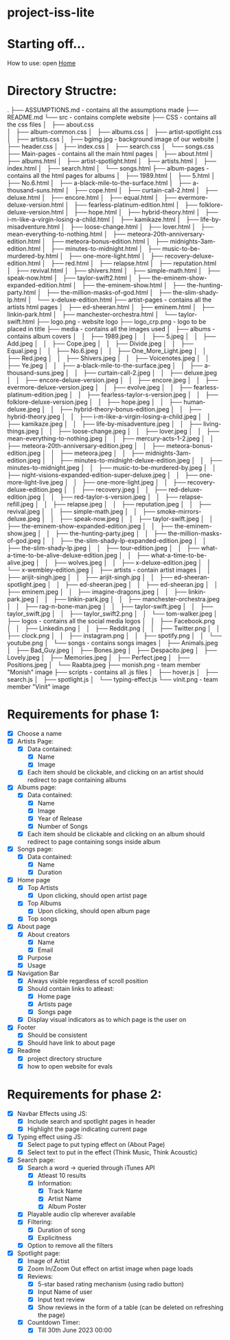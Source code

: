 # project-iss-lite 

# Starting off...
How to use: open [Home](./src/Main-pages/index.html)

# Directory Structre:
.
├── ASSUMPTIONS.md                     - contains all the assumptions made
├── README.md
└── src                                 - contains complete website
    ├── CSS                             - contains all the css files
    │   ├── about.css    
    │   ├── album-common.css
    │   ├── albums.css
    │   ├── artist-spotlight.css
    │   ├── artists.css
    │   ├── bgimg.jpg                   - background image of our website
    │   ├── header.css
    │   ├── index.css
    │   ├── search.css
    │   └── songs.css
    ├── Main-pages                      - contains all the main html pages
    │   ├── about.html
    │   ├── albums.html
    │   ├── artist-spotlight.html
    │   ├── artists.html
    │   ├── index.html
    │   ├── search.html
    │   └── songs.html
    ├── album-pages                     - contains all the html pages for albums
    │   ├── 1989.html
    │   ├── 5.html
    │   ├── No.6.html
    │   ├── a-black-mile-to-the-surface.html
    │   ├── a-thousand-suns.html
    │   ├── cope.html
    │   ├── curtain-call-2.html
    │   ├── deluxe.html
    │   ├── encore.html
    │   ├── equal.html
    │   ├── evermore-deluxe-version.html
    │   ├── fearless-platinum-edition.html
    │   ├── folklore-deluxe-version.html
    │   ├── hope.html
    │   ├── hybrid-theory.html
    │   ├── i-m-like-a-virgin-losing-a-child.html
    │   ├── kamikaze.html
    │   ├── life-by-misadventure.html
    │   ├── loose-change.html
    │   ├── lover.html
    │   ├── mean-everything-to-nothing.html
    │   ├── meteora-20th-anniversary-edition.html
    │   ├── meteora-bonus-edition.html
    │   ├── midnights-3am-edition.html
    │   ├── minutes-to-midnight.html
    │   ├── music-to-be-murdered-by.html
    │   ├── one-more-light.html
    │   ├── recovery-deluxe-edition.html
    │   ├── red.html
    │   ├── relapse.html
    │   ├── reputation.html
    │   ├── revival.html
    │   ├── shivers.html
    │   ├── simple-math.html
    │   ├── speak-now.html
    │   ├── taylor-swift2.html
    │   ├── the-eminem-show-expanded-edition.html
    │   ├── the-eminem-show.html
    │   ├── the-hunting-party.html
    │   ├── the-million-masks-of-god.html
    │   ├── the-slim-shady-lp.html
    │   └── x-deluxe-edition.html
    ├── artist-pages                            - contains all the artists html pages
    │   ├── ed-sheeran.html
    │   ├── eminem.html
    │   ├── linkin-park.html
    │   ├── manchester-orchestra.html
    │   └── taylor-swift.html
    ├── logo.png                                - website logo
    ├── logo_crp.png                            - logo to be placed in title
    ├── media                                   - contains all the images used
    │   ├── albums                              - contains album covers
    │   │   ├── 1989.jpeg
    │   │   ├── 5.jpeg
    │   │   ├── Add.jpeg
    │   │   ├── Cope.jpeg
    │   │   ├── Divide.jpeg
    │   │   ├── Equal.jpeg
    │   │   ├── No.6.jpeg
    │   │   ├── One_More_Light.jpeg
    │   │   ├── Red.jpeg
    │   │   ├── Shivers.jpeg
    │   │   ├── Voicenotes.jpeg
    │   │   ├── Ye.jpeg
    │   │   ├── a-black-mile-to-the-surface.jpeg
    │   │   ├── a-thousand-suns.jpeg
    │   │   ├── curtain-call-2.jpeg
    │   │   ├── deluxe.jpeg
    │   │   ├── encore-deluxe-version.jpeg
    │   │   ├── encore.jpeg
    │   │   ├── evermore-deluxe-version.jpeg
    │   │   ├── evolve.jpeg
    │   │   ├── fearless-platinum-edition.jpeg
    │   │   ├── fearless-taylor-s-version.jpeg
    │   │   ├── folklore-deluxe-version.jpeg
    │   │   ├── hope.jpeg
    │   │   ├── human-deluxe.jpeg
    │   │   ├── hybrid-theory-bonus-edition.jpeg
    │   │   ├── hybrid-theory.jpeg
    │   │   ├── i-m-like-a-virgin-losing-a-child.jpeg
    │   │   ├── kamikaze.jpeg
    │   │   ├── life-by-misadventure.jpeg
    │   │   ├── living-things.jpeg
    │   │   ├── loose-change.jpeg
    │   │   ├── lover.jpeg
    │   │   ├── mean-everything-to-nothing.jpeg
    │   │   ├── mercury-acts-1-2.jpeg
    │   │   ├── meteora-20th-anniversary-edition.jpeg
    │   │   ├── meteora-bonus-edition.jpeg
    │   │   ├── meteora.jpeg
    │   │   ├── midnights-3am-edition.jpeg
    │   │   ├── minutes-to-midnight-deluxe-edition.jpeg
    │   │   ├── minutes-to-midnight.jpeg
    │   │   ├── music-to-be-murdered-by.jpeg
    │   │   ├── night-visions-expanded-edition-super-deluxe.jpeg
    │   │   ├── one-more-light-live.jpeg
    │   │   ├── one-more-light.jpeg
    │   │   ├── recovery-deluxe-edition.jpeg
    │   │   ├── recovery.jpeg
    │   │   ├── red-deluxe-edition.jpeg
    │   │   ├── red-taylor-s-version.jpeg
    │   │   ├── relapse-refill.jpeg
    │   │   ├── relapse.jpeg
    │   │   ├── reputation.jpeg
    │   │   ├── revival.jpeg
    │   │   ├── simple-math.jpeg
    │   │   ├── smoke-mirrors-deluxe.jpeg
    │   │   ├── speak-now.jpeg
    │   │   ├── taylor-swift.jpeg
    │   │   ├── the-eminem-show-expanded-edition.jpeg
    │   │   ├── the-eminem-show.jpeg
    │   │   ├── the-hunting-party.jpeg
    │   │   ├── the-million-masks-of-god.jpeg
    │   │   ├── the-slim-shady-lp-expanded-edition.jpeg
    │   │   ├── the-slim-shady-lp.jpeg
    │   │   ├── tour-edition.jpeg
    │   │   ├── what-a-time-to-be-alive-deluxe-edition.jpeg
    │   │   ├── what-a-time-to-be-alive.jpeg
    │   │   ├── wolves.jpeg
    │   │   ├── x-deluxe-edition.jpeg
    │   │   └── x-wembley-edition.jpeg
    │   ├── artists                             - contain artist images
    │   │   ├── arijit-singh.jpeg
    │   │   ├── arijit-singh.jpg
    │   │   ├── ed-sheeran-spotlight.jpeg
    │   │   ├── ed-sheeran.jpeg
    │   │   ├── ed-sheeran.jpg
    │   │   ├── eminem.jpeg
    │   │   ├── imagine-dragons.jpeg
    │   │   ├── linkin-park.jpeg
    │   │   ├── linkin-park.jpg
    │   │   ├── manchester-orchestra.jpeg
    │   │   ├── rag-n-bone-man.jpeg
    │   │   ├── taylor-swift.jpeg
    │   │   ├── taylor_swift.jpg
    │   │   ├── taylor_swift2.png
    │   │   └── tom-walker.jpeg
    │   ├── logos                               - contains all the social media logos
    │   │   ├── Facebook.png
    │   │   ├── Linkedin.png
    │   │   ├── Reddit.png
    │   │   ├── Twitter.png
    │   │   ├── clock.png
    │   │   ├── instagram.png
    │   │   ├── spotify.png
    │   │   └── youtube.png
    │   └── songs                               - contains songs images
    │       ├── Animals.jpeg
    │       ├── Bad_Guy.jpeg
    │       ├── Bones.jpeg
    │       ├── Despacito.jpeg
    │       ├── Lovely.jpeg
    │       ├── Memories.jpeg
    │       ├── Perfect.jpeg
    │       ├── Positions.jpeg
    │       └── Raabta.jpeg
    ├── monish.png                              - team member "Monish" image
    ├── scripts                                 - contains all .js files
    │   ├── hover.js
    │   ├── search.js
    │   ├── spotlight.js
    │   └── typing-effect.js
    └── vinit.png                               - team member "Vinit" image


# Requirements for phase 1:
- [x] Choose a name 
- [x] Artists Page:
    - [x] Data contained:
        - [x] Name
        - [x] Image
    - [x] Each item should be clickable, and clicking on an artist should redirect to page containing albums
- [x] Albums page:
    - [x] Data contained:
        - [x] Name
        - [x] Image
        - [x] Year of Release
        - [x] Number of Songs
    - [x] Each item should be clickable and clicking on an album should redirect to page containing songs inside album
- [x] Songs page:
    - [x] Data contained:
        - [x] Name
        - [x] Duration
- [x] Home page
    - [x] Top Artists
        - [x] Upon clicking, should open artist page
    - [x] Top Albums
    	- [x] Upon clicking, should open album page
    - [x] Top songs
- [x] About page
    - [x] About creators
        - [x] Name
        - [x] Email
    - [x] Purpose
    - [x] Usage
- [x] Navigation Bar
    - [x] Always visible regardless of scroll position
    - [x] Should contain links to atleast:
        - [x] Home page
        - [x] Artists page
        - [x] Songs page
    - [x] Display visual indicators as to which page is the user on
- [x] Footer
    - [x] Should be consistent
    - [x] Should have link to about page
- [x] Readme
    - [x] project directory structure
    - [x] how to open website for evals

# Requirements for phase 2:
- [x] Navbar Effects using JS:
    - [x] Include search and spotlight pages in header
    - [x] Highlight the page indicating current page
- [x] Typing effect using JS:
    - [x] Select page to put typing effect on (About Page)
    - [x] Select text to put in the effect (Think Music, Think Acoustic)
- [x] Search page:
    - [x] Search a word -> queried through iTunes API
        - [x] Atleast 10 results
        - [x] Information:
            - [x] Track Name
            - [x] Artist Name
            - [x] Album Poster
    - [x] Playable audio clip wherever available
    - [x] Filtering:
        - [x] Duration of song
        - [x] Explicitness
    - [x] Option to remove all the filters
- [x] Spotlight page:
    - [x] Image of Artist
    - [x] Zoom In/Zoom Out effect on artist image when page loads
    - [x] Reviews:
        - [x] 5-star based rating mechanism (using radio button)
        - [x] Input Name of user
        - [x] Input text review
        - [x] Show reviews in the form of a table (can be deleted on refreshing the page)
    - [x] Countdown Timer:
        - [x] Till 30th June 2023 00:00
